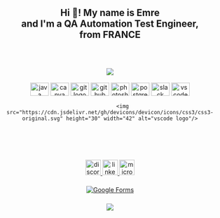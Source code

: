 

<h2 align="center"; color: red>Hi 👋! My name is Emre<br> and I'm a QA Automation Test Engineer, <br>from FRANCE</h2>

<br>







##
<div align="center"><img src="https://github-readme-stats.vercel.app/api?username=stemrys&show_icons=true&count_private=true&hide_border=true" align="center" /></div>  



<br clear="both">

<div align="center">
  <img src="https://cdn.jsdelivr.net/gh/devicons/devicon/icons/java/java-original.svg" height="30" width="42" alt="java logo"  />
  <img src="https://cdn.jsdelivr.net/gh/devicons/devicon/icons/canva/canva-original.svg" height="30" width="42" alt="canva logo"  />
  <img src="https://cdn.jsdelivr.net/gh/devicons/devicon/icons/git/git-original.svg" height="30" width="42" alt="git logo"  />
  <img src="https://cdn.jsdelivr.net/gh/devicons/devicon/icons/github/github-original.svg" height="30" width="42" alt="github logo"  />
  <img src="https://cdn.jsdelivr.net/gh/devicons/devicon/icons/photoshop/photoshop-plain.svg" height="30" width="42" alt="photoshop logo"  />
  <img src="https://cdn.jsdelivr.net/gh/devicons/devicon/icons/postgresql/postgresql-original.svg" height="30" width="42" alt="postgresql logo"  />
  <img src="https://cdn.jsdelivr.net/gh/devicons/devicon/icons/slack/slack-original.svg" height="30" width="42" alt="slack logo"  />
  <img src="https://cdn.jsdelivr.net/gh/devicons/devicon/icons/vscode/vscode-original.svg" height="30" width="42" alt="vscode logo"  />

            <img src="https://cdn.jsdelivr.net/gh/devicons/devicon/icons/css3/css3-original.svg" height="30" width="42" alt="vscode logo"/>
          
          
</div>



##

<br clear="both">

<img align="right" height="0" src=""  />

###

<br clear="both">

<div align="center">
  <a href="2144" target="_blank">
    <img src="https://img.shields.io/static/v1?message=Discord&logo=discord&label=&color=7289DA&logoColor=white&labelColor=&style=plastic" height="35" alt="discord logo"  />
  </a>
  <a href="https://www.linkedin.com/in/soydemir-emre-559641237/" target="_blank">
    <img src="https://img.shields.io/static/v1?message=LinkedIn&logo=linkedin&label=&color=0077B5&logoColor=white&labelColor=&style=plastic" height="35" alt="linkedin logo"  />
  </a>
  <a href="eosoydemir@outlook.fr" target="_blank">
    <img src="https://img.shields.io/static/v1?message=Outlook&logo=microsoft-outlook&label=&color=0078D4&logoColor=white&labelColor=&style=plastic" height="35" alt="microsoft-outlook logo"  />
 
  

###

  [![Google Forms](https://img.shields.io/badge/Google%20Forms-Click%20Here-red)](https://docs.google.com/forms/u/0/)




###  
<div align="center">
<img src="https://komarev.com/ghpvc/?username=stemrys&&style=flat-square" align="center" />
</div>  
















